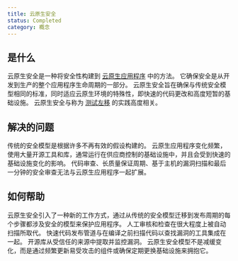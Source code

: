 ```yaml
---
title: 云原生安全
status: Completed
category: 概念
---
```


## 是什么

云原生安全是一种将安全性构建到 [云原生应用程序](/zh-cn/cloud-native-apps/) 中的方法。
它确保安全是从开发到生产的整个应用程序生命周期的一部分。
云原生安全旨在确保与传统安全模型相同的标准，同时适应云原生环境的特殊性，即快速的代码更改和高度短暂的基础设施。
云原生安全与称为 [测试左移](/devsecops/) 的实践高度相关。

## 解决的问题

传统的安全模型是根据许多不再有效的假设构建的。
云原生应用程序变化频繁，使用大量开源工具和库，通常运行在供应商控制的基础设施中，并且会受到快速的基础设施变化的影响。
代码审查、长质量保证周期、基于主机的漏洞扫描和最后一分钟的安全审查无法与云原生应用程序一起扩展。

## 如何帮助

云原生安全引入了一种新的工作方式，通过从传统的安全模型迁移到发布周期的每个步骤都涉及安全的模型来保护应用程序。
人工审核和检查在很大程度上被自动扫描所取代。
快速代码发布管道与在编译之前扫描代码以查找漏洞的工具集成在一起。
开源库从受信任的来源中提取并监控漏洞。
云原生安全模型不是减缓变化，而是通过频繁更新易受攻击的组件或确保定期更换基础设施来拥抱它。
